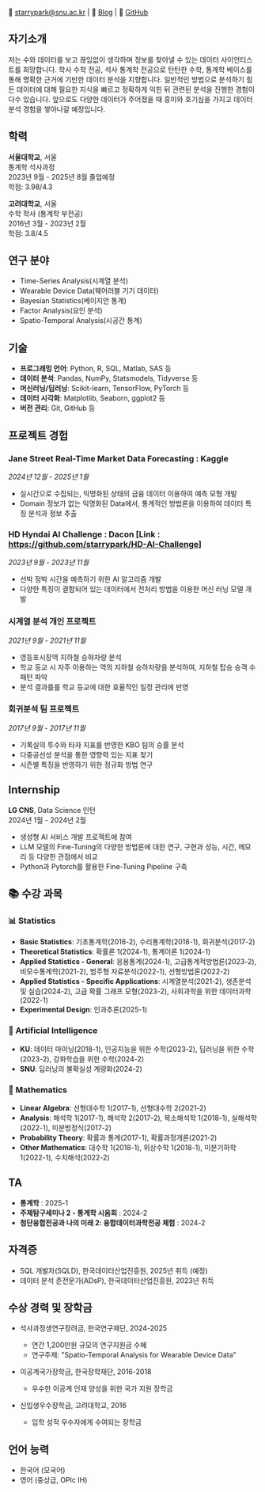 
📧 starrypark@snu.ac.kr | 🔗 [Blog](https://starrypark.github.io) | 🐙 [GitHub](https://github.com/starrypark)

## 자기소개

저는 수와 데이터를 보고 끊임없이 생각하며 정보를 찾아낼 수 있는 데이터 사이언티스트를 희망합니다. 학사 수학 전공, 석사 통계학 전공으로 탄탄한 수학, 통계학 베이스를 통해 명확한 근거에 기반한 데이터 분석을 지향합니다. 일반적인 방법으로 분석하기 힘든 데이터에 대해 필요한 지식을 빠르고 정확하게 익힌 뒤 관련된 분석을 진행한 경험이 다수 있습니다. 앞으로도 다양한 데이터가 주어졌을 때 흥미와 호기심을 가지고 데이터 분석 경험을 쌓아나갈 예정입니다.  

## 학력

**서울대학교**, 서울  
통계학 석사과정  
2023년 9월 - 2025년 8월 졸업예정  
학점: 3.98/4.3

**고려대학교**, 서울  
수학 학사 (통계학 부전공)  
2016년 3월 - 2023년 2월  
학점: 3.8/4.5

## 연구 분야
- Time-Series Analysis(시계열 분석)
- Wearable Device Data(웨어러블 기기 데이터)
- Bayesian Statistics(베이지안 통계)
- Factor Analysis(요인 분석)
- Spatio-Temporal Analysis(시공간 통계)

## 기술

- **프로그래밍 언어**: Python, R, SQL, Matlab, SAS 등
- **데이터 분석**: Pandas, NumPy, Statsmodels, Tidyverse 등 
- **머신러닝/딥러닝**: Scikit-learn, TensorFlow, PyTorch 등
- **데이터 시각화**: Matplotlib, Seaborn, ggplot2 등
- **버전 관리**: Git, GitHub 등

## 프로젝트 경험

### Jane Street Real-Time Market Data Forecasting : Kaggle 
*2024년 12월 - 2025년 1월*
- 실시간으로 수집되는, 익명화된 상태의 금융 데이터 이용하여 예측 모형 개발
- Domain 정보가 없는 익명화된 Data에서, 통계적인 방법론을 이용하여 데이터 특징 분석과 정보 추출

### HD Hyndai AI Challenge : Dacon [Link : https://github.com/starrypark/HD-AI-Challenge]
*2023년 9월 - 2023년 11월*
- 선박 정박 시간을 예측하기 위한 AI 알고리즘 개발
- 다양한 특징이 결합되어 있는 데이터에서 전처리 방법을 이용한 머신 러닝 모델 개발
  
### 시계열 분석 개인 프로젝트  
*2021년 9월 - 2021년 11월*
- 영등포시장역 지하철 승하차량 분석
- 학교 등교 시 자주 이용하는 역의 지하철 승하차량을 분석하여, 지하철 탑승 승객 수 패턴 파악
- 분석 결과를를 학교 등교에 대한 효율적인 일정 관리에 반영

### 회귀분석 팀 프로젝트
*2017년 9월 - 2017년 11월*
- 기록실의 투수와 타자 지표를 반영한 KBO 팀의 승률 분석
- 다중공선성 분석을 통한 영향력 있는 지표 찾기
- 시즌별 특징을 반영하기 위한 정규화 방법 연구


## Internship

**LG CNS**, Data Science 인턴  
2024년 1월 - 2024년 2월
- 생성형 AI 서비스 개발 프로젝트에 참여
- LLM 모델의 Fine-Tuning의 다양한 방법론에 대한 연구, 구현과 성능, 시간, 메모리 등 다양한 관점에서 비교
- Python과 Pytorch를 활용한 Fine-Tuning Pipeline 구축

## 📚 수강 과목

### 📊 Statistics
- **Basic Statistics**: 기초통계학(2016-2), 수리통계학(2018-1), 회귀분석(2017-2)
- **Theoretical Statistics**: 확률론 1(2024-1), 통계이론 1(2024-1)
- **Applied Statistics - General**: 응용통계(2024-1), 고급통계적방법론(2023-2), 비모수통계학(2021-2), 범주형 자료분석(2022-1), 선형방법론(2022-2)
- **Applied Statistics - Specific Applications**: 시계열분석(2021-2), 생존분석 및 실습(2024-2), 고급 확률 그래프 모형(2023-2), 사회과학을 위한 데이터과학(2022-1)
- **Experimental Design**: 인과추론(2025-1)

### 🤖 Artificial Intelligence
- **KU**: 데이터 마이닝(2018-1), 인공지능을 위한 수학(2023-2), 딥러닝을 위한 수학(2023-2), 강화학습을 위한 수학(2024-2)
- **SNU**: 딥러닝의 불확실성 계량화(2024-2)

### 🔢 Mathematics
- **Linear Algebra**: 선형대수학 1(2017-1), 선형대수학 2(2021-2)
- **Analysis**: 해석학 1(2017-1), 해석학 2(2017-2), 복소해석학 1(2018-1), 실해석학(2022-1), 미분방정식(2017-2)
- **Probability Theory**: 확률과 통계(2017-1), 확률과정개론(2021-2)
- **Other Mathematics**: 대수학 1(2018-1), 위상수학 1(2018-1), 미분기하학 1(2022-1), 수치해석(2022-2)

## TA
- **통계학** : 2025-1
- **주제탐구세미나 2 - 통계학 시음회** : 2024-2
- **첨단융합전공과 나의 미래 2: 융합데이터과학전공 체험** : 2024-2

## 자격증

- SQL 개발자(SQLD), 한국데이터산업진흥원, 2025년 취득 (예정)
- 데이터 분석 준전문가(ADsP), 한국데이터산업진흥원, 2023년 취득
  
## 수상 경력 및 장학금

- 석사과정생연구장려금, 한국연구재단, 2024-2025  
  - 연간 1,200만원 규모의 연구지원금 수혜  
  - 연구주제: "Spatio-Temporal Analysis for Wearable Device Data"

- 이공계국가장학금, 한국장학재단, 2016-2018  
  - 우수한 이공계 인재 양성을 위한 국가 지원 장학금

- 신입생우수장학금, 고려대학교, 2016  
  - 입학 성적 우수자에게 수여되는 장학금

## 언어 능력

- 한국어 (모국어)
- 영어 (중상급, OPIc IH)

<!--
**starrypark/starrypark** is a ✨ _special_ ✨ repository because its `README.md` (this file) appears on your GitHub profile.

Here are some ideas to get you started:

- 🔭 I’m currently working on ...
- 🌱 I’m currently learning ...
- 👯 I’m looking to collaborate on ...
- 🤔 I’m looking for help with ...
- 💬 Ask me about ...
- 📫 How to reach me: ...
- 😄 Pronouns: ...
- ⚡ Fun fact: ...
-->
